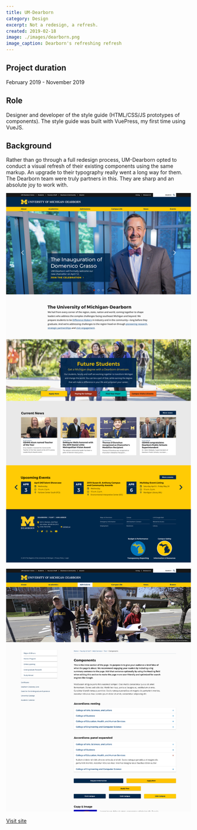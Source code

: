 ```yaml
---
title: UM-Dearborn
category: Design
excerpt: Not a redesign, a refresh.
created: 2019-02-18
image: ./images/dearborn.png
image_caption: Dearborn's refreshing refresh
---
```


## Project duration

February 2019 - November 2019

## Role

Designer and developer of the style guide (HTML/CSS/JS prototypes of components). The style guide was built with VuePress, my first time using VueJS.

## Background

Rather than go through a full redesign process, UM-Dearborn opted to conduct a visual refresh of their existing components using the same markup. An upgrade to their typography really went a long way for them. The Dearborn team were truly partners in this. They are sharp and an absolute joy to work with.

![Home page of UM Dearborn](./images/dearborn-home.jpg)

![Some components for Dearborn](./images/dearborn-components.jpg)

[Visit site](https://umdearborn.edu/)